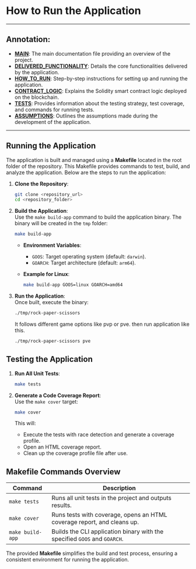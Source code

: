 # How to Run the Application

---
## Annotation:

- **[MAIN](../README.md)**: The main documentation file providing an overview of the project.
- **[DELIVERED_FUNCTIONALITY](./DELIVERED_FUNCTIONALITY.md)**: Details the core functionalities delivered by the application.
- **[HOW_TO_RUN](./HOW_TO_RUN.md)**: Step-by-step instructions for setting up and running the application.
- **[CONTRACT_LOGIC](./CONTRACT_LOGIC.md)**: Explains the Solidity smart contract logic deployed on the blockchain.
- **[TESTS](./TESTS.md)**: Provides information about the testing strategy, test coverage, and commands for running tests.
- **[ASSUMPTIONS](./ASSUMPTIONS.md)**: Outlines the assumptions made during the development of the application.
---

## Running the Application

The application is built and managed using a **Makefile** located in the root folder of the repository. This Makefile provides commands to test, build, and analyze the application. Below are the steps to run the application:

1. **Clone the Repository**:
    ```bash
    git clone <repository_url>
    cd <repository_folder>
    ```

2. **Build the Application**:  
   Use the `make build-app` command to build the application binary. The binary will be created in the `tmp` folder:
    ```bash
    make build-app
    ```

   - **Environment Variables**:
     - `GOOS`: Target operating system (default: `darwin`).
     - `GOARCH`: Target architecture (default: `arm64`).

   - **Example for Linux**:
     ```bash
     make build-app GOOS=linux GOARCH=amd64
     ```

3. **Run the Application**:  
   Once built, execute the binary:
    ```bash
    ./tmp/rock-paper-scissors
    ```
   It follows different game options like pvp or pve. then run application like this.
     ```bash
    ./tmp/rock-paper-scissors pve
    ```

## Testing the Application

1. **Run All Unit Tests**:
    ```bash
    make tests
    ```

2. **Generate a Code Coverage Report**:  
   Use the `make cover` target:
    ```bash
    make cover
    ```
   This will:
   - Execute the tests with race detection and generate a coverage profile.
   - Open an HTML coverage report.
   - Clean up the coverage profile file after use.

## Makefile Commands Overview

| **Command**      | **Description**                                                                                       |
|-------------------|-------------------------------------------------------------------------------------------------------|
| `make tests`     | Runs all unit tests in the project and outputs results.                                               |
| `make cover`     | Runs tests with coverage, opens an HTML coverage report, and cleans up.                               |
| `make build-app` | Builds the CLI application binary with the specified `GOOS` and `GOARCH`.                             |

The provided **Makefile** simplifies the build and test process, ensuring a consistent environment for running the application.

